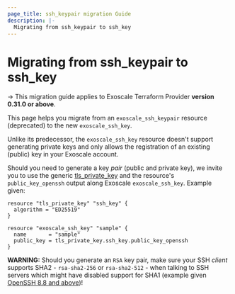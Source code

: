 ```yaml
---
page_title: ssh_keypair migration Guide
description: |-
  Migrating from ssh_keypair to ssh_key
---
```


# Migrating from ssh_keypair to ssh_key

-> This migration guide applies to Exoscale Terraform Provider **version 0.31.0 or above**.

This page helps you migrate from an `exoscale_ssh_keypair` resource (deprecated) to the new
`exoscale_ssh_key`.

Unlike its predecessor, the `exoscale_ssh_key` resource doesn't support generating private keys
and only allows the registration of an existing (public) key in your Exoscale account.

Should you need to generate a key _pair_ (public and private key), we invite you to use the generic
[tls_private_key][tls_private_key] and the resource's `public_key_openssh` output along Exoscale
`exoscale_ssh_key`. Example given:

```hcl
resource "tls_private_key" "ssh_key" {
  algorithm = "ED25519"
}

resource "exoscale_ssh_key" "sample" {
  name       = "sample"
  public_key = tls_private_key.ssh_key.public_key_openssh
}
```

[tls_private_key]: https://registry.terraform.io/providers/hashicorp/tls/latest/docs/resources/private_key

**WARNING:** Should you generate an `RSA` key pair, make sure your SSH _client_ supports SHA2 -
`rsa-sha2-256` or `rsa-sha2-512` - when talking to SSH servers which might have disabled support
for SHA1 (example given [OpenSSH 8.8 and above](https://www.openssh.com/txt/release-8.8))!
